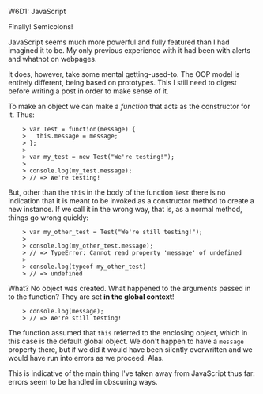 W6D1: JavaScript

Finally! Semicolons!

JavaScript seems much more powerful and fully featured than I had imagined it to be. My only previous experience with it had been with alerts and whatnot on webpages.

It does, however, take some mental getting-used-to. The OOP model is entirely different, being based on prototypes. This I still need to digest before writing a post in order to make sense of it.

To make an object we can make a _function_ that acts as the constructor for it. Thus:

        > var Test = function(message) {
        >   this.message = message;
        > };
        >
        > var my_test = new Test("We're testing!");
        >
        > console.log(my_test.message);
        > // => We're testing!

But, other than the `this` in the body of the function `Test` there is no indication that it is meant to be invoked as a constructor method to create a new instance. If we call it in the wrong way, that is, as a normal method, things go wrong quickly:

        > var my_other_test = Test("We're still testing!");
        >
        > console.log(my_other_test.message);
        > // => TypeError: Cannot read property 'message' of undefined
        >
        > console.log(typeof my_other_test)
        > // => undefined

What? No object was created. What happened to the arguments passed in to the function? They are set **in the global context**!

        > console.log(message);
        > // => We're still testing!

The function assumed that `this` referred to the enclosing object, which in this case is the default global object. We don't happen to have a `message` property there, but if we did it would have been silently overwritten and we would have run into errors as we proceed. Alas.

This is indicative of the main thing I've taken away from JavaScript thus far: errors seem to be handled in obscuring ways.
